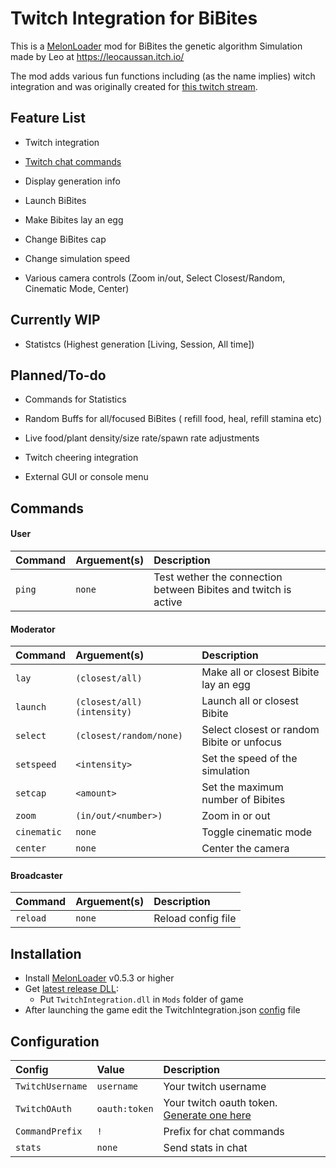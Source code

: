 # Twitch Integration for BiBites

This is a [MelonLoader](https://github.com/LavaGang/MelonLoader) mod for BiBites the genetic algorithm Simulation
made by Leo at https://leocaussan.itch.io/




The mod adds various fun functions including (as the name implies)
witch integration and was originally created for [this twitch stream](https://www.twitch.tv/artificiallifeandchill).

## Feature List

- Twitch integration

- [Twitch chat commands](#commands)

- Display generation info

- Launch BiBites

- Make Bibites lay an egg

- Change BiBites cap

- Change simulation speed

- Various camera controls (Zoom in/out, Select Closest/Random, Cinematic Mode, Center)

## Currently WIP
- Statistcs (Highest generation [Living, Session, All time])

## Planned/To-do
- Commands for Statistics

- Random Buffs for all/focused BiBites ( refill food, heal, refill stamina etc)

- Live food/plant density/size rate/spawn rate adjustments

- Twitch cheering integration

- External GUI or console menu
## Commands
#### User
| Command | Arguement(s) | Description                                                     |
|:--------|:-------------|:----------------------------------------------------------------|
| `ping`  | `none`       | Test wether the connection between Bibites and twitch is active |

#### Moderator
| Command     | Arguement(s)                | Description                                |
|:------------|:----------------------------|:-------------------------------------------|
| `lay`       | `(closest/all)`             | Make all or closest Bibite lay an egg      |
| `launch`    | `(closest/all) (intensity)` | Launch all or closest Bibite               |
| `select`    | `(closest/random/none)`     | Select closest or random Bibite or unfocus |
| `setspeed`  | `<intensity>`               | Set the speed of the simulation            |
| `setcap`    | `<amount>`                  | Set the maximum number of Bibites          |
| `zoom`      | `(in/out/<number>)`         | Zoom in or out                             |
| `cinematic` | `none`                      | Toggle cinematic mode                      |
| `center`    | `none`                      | Center the camera                          |



#### Broadcaster
| Command  | Arguement(s) | Description        |
|:---------|:-------------|:-------------------|
| `reload` | `none`       | Reload config file |


## Installation

- Install [MelonLoader](https://github.com/LavaGang/MelonLoader/releases/tag/v0.5.3) v0.5.3 or higher
- Get [latest release DLL](../../../releases/latest):
  - Put `TwitchIntegration.dll` in `Mods` folder of game
- After launching the game edit the TwitchIntegration.json [config](#Configuration) file

## Configuration

| Config           | Value         | Description                                                               |
|:-----------------|:--------------|:--------------------------------------------------------------------------|
| `TwitchUsername` | `username`    | Your twitch username                                                      |
| `TwitchOAuth`    | `oauth:token` | Your twitch oauth token. [Generate one here](https://twitchapps.com/tmi/) |
| `CommandPrefix`  | `!`           | Prefix for chat commands                                                  |
| `stats`          | `none`        | Send stats in chat                                                        |